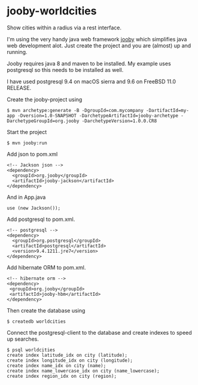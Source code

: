 # jooby-worldcities
Show cities within a radius via a rest interface.

I'm using the very handy java web framework [jooby][1] which simplifies java web development alot. Just
create the project and you are (almost) up and running.

Jooby requires java 8 and maven to be installed. My example uses postgresql so this needs to be installed as well.

I have used postgresql 9.4 on macOS sierra and 9.6 on FreeBSD 11.0 RELEASE.

Create the jooby-project using

```
$ mvn archetype:generate -B -DgroupId=com.mycompany -DartifactId=my-app -Dversion=1.0-SNAPSHOT -DarchetypeArtifactId=jooby-archetype -DarchetypeGroupId=org.jooby -DarchetypeVersion=1.0.0.CR8
```

Start the project

```
$ mvn jooby:run
```

Add json to pom.xml

```
<!-- Jackson json -->
<dependency>
  <groupId>org.jooby</groupId>
  <artifactId>jooby-jackson</artifactId>
</dependency>
```
And in App.java

```
use (new Jackson());
```

Add postgresql to pom.xml.

```
<!-- postgresql -->
<dependency>
  <groupId>org.postgresql</groupId>
  <artifactId>postgresql</artifactId>
  <version>9.4.1211.jre7</version>
</dependency>
```

Add hibernate ORM to pom.xml.

```
<!-- hibernate orm -->
<dependency>
 <groupId>org.jooby</groupId>
 <artifactId>jooby-hbm</artifactId>
</dependency>
```

Then create the database using

```
$ createdb worldcities
```

Connect the postgresql-client to the database and create indexes to speed up searches.

```
$ psql worldcities
create index latitude_idx on city (latitude);
create index longitude_idx on city (longitude);
create index name_idx on city (name);
create index name_lowercase_idx on city (name_lowercase);
create index region_idx on city (region);
```

[1]: http://jooby.org

